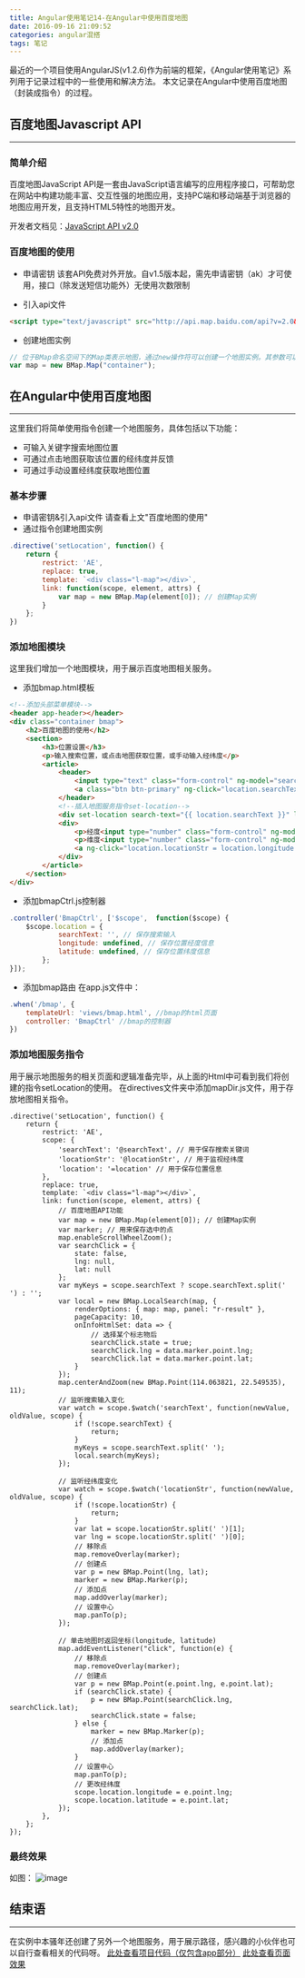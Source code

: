 ```yaml
---
title: Angular使用笔记14-在Angular中使用百度地图
date: 2016-09-16 21:09:52
categories: angular混搭
tags: 笔记
---
```

最近的一个项目使用AngularJS(v1.2.6)作为前端的框架，《Angular使用笔记》系列用于记录过程中的一些使用和解决方法。
本文记录在Angular中使用百度地图（封装成指令）的过程。
<!--more-->

## 百度地图Javascript API
-----
### 简单介绍
百度地图JavaScript API是一套由JavaScript语言编写的应用程序接口，可帮助您在网站中构建功能丰富、交互性强的地图应用，支持PC端和移动端基于浏览器的地图应用开发，且支持HTML5特性的地图开发。

开发者文档见：[JavaScript API v2.0](http://lbsyun.baidu.com/index.php?title=jspopular)

### 百度地图的使用
- 申请密钥
该套API免费对外开放。自v1.5版本起，需先申请密钥（ak）才可使用，接口（除发送短信功能外）无使用次数限制

- 引入api文件

``` html
<script type="text/javascript" src="http://api.map.baidu.com/api?v=2.0&ak=您的密钥"></script>
```

- 创建地图实例

``` javascript
// 位于BMap命名空间下的Map类表示地图，通过new操作符可以创建一个地图实例。其参数可以是元素id也可以是元素对象。
var map = new BMap.Map("container");
```

## 在Angular中使用百度地图
-----
这里我们将简单使用指令创建一个地图服务，具体包括以下功能：
- 可输入关键字搜索地图位置
- 可通过点击地图获取该位置的经纬度并反馈
- 可通过手动设置经纬度获取地图位置

### 基本步骤
- 申请密钥&引入api文件
请查看上文"百度地图的使用"
- 通过指令创建地图实例
``` javascript
.directive('setLocation', function() {
    return {
        restrict: 'AE',
        replace: true,
        template: `<div class="l-map"></div>`,
        link: function(scope, element, attrs) {
            var map = new BMap.Map(element[0]); // 创建Map实例   
        }
    };
})
```

### 添加地图模块
这里我们增加一个地图模块，用于展示百度地图相关服务。

- 添加bmap.html模板

``` html
<!--添加头部菜单模块-->
<header app-header></header>
<div class="container bmap">
	<h2>百度地图的使用</h2>
	<section>
		<h3>位置设置</h3>
		<p>输入搜索位置，或点击地图获取位置，或手动输入经纬度</p>
		<article>
			<header>
				<input type="text" class="form-control" ng-model="search" placeholder="输入关键词搜索位置" />
				<a class="btn btn-primary" ng-click="location.searchText = search;">搜索</a>
			</header>
			<!--插入地图服务指令set-location-->
			<div set-location search-text="{{ location.searchText }}" location="location" location-str="{{ location.locationStr }}"></div>
			<div>
				<p>经度<input type="number" class="form-control" ng-model="location.longitude" /></p>
				<p>维度<input type="number" class="form-control" ng-model="location.latitude" /></p>
				<a ng-click="location.locationStr = location.longitude + ' ' + location.latitude;" class="btn btn-default">设置</a>
			</div>
		</article>
	</section>
</div>
```

- 添加bmapCtrl.js控制器

``` javascript
.controller('BmapCtrl', ['$scope',  function($scope) {
	$scope.location = {
            searchText: '', // 保存搜索输入
            longitude: undefined, // 保存位置经度信息
            latitude: undefined, // 保存位置纬度信息
        };
}]);
```

- 添加bmap路由
在app.js文件中：

``` javascript
.when('/bmap', {
	templateUrl: 'views/bmap.html', //bmap的html页面
	controller: 'BmapCtrl' //bmap的控制器
})
```

### 添加地图服务指令
用于展示地图服务的相关页面和逻辑准备完毕，从上面的Html中可看到我们将创建的指令setLocation的使用。
在directives文件夹中添加mapDir.js文件，用于存放地图相关指令。
``` javascrpit
.directive('setLocation', function() {
    return {
        restrict: 'AE',
        scope: {
            'searchText': '@searchText', // 用于保存搜索关键词
            'locationStr': '@locationStr', // 用于监视经纬度
            'location': '=location' // 用于保存位置信息
        },
        replace: true,
        template: `<div class="l-map"></div>`,
        link: function(scope, element, attrs) {
            // 百度地图API功能
            var map = new BMap.Map(element[0]); // 创建Map实例
            var marker; // 用来保存选中的点
            map.enableScrollWheelZoom();
            var searchClick = {
                state: false,
                lng: null,
                lat: null
            };
            var myKeys = scope.searchText ? scope.searchText.split(' ') : '';
            var local = new BMap.LocalSearch(map, {
                renderOptions: { map: map, panel: "r-result" },
                pageCapacity: 10,
                onInfoHtmlSet: data => {
                    // 选择某个标志物后
                    searchClick.state = true;
                    searchClick.lng = data.marker.point.lng;
                    searchClick.lat = data.marker.point.lat;
                }
            });
            map.centerAndZoom(new BMap.Point(114.063821, 22.549535), 11);
            // 监听搜索输入变化
            var watch = scope.$watch('searchText', function(newValue, oldValue, scope) {
                if (!scope.searchText) {
                    return;
                }
                myKeys = scope.searchText.split(' ');
                local.search(myKeys);
            });

            // 监听经纬度变化
            var watch = scope.$watch('locationStr', function(newValue, oldValue, scope) {
                if (!scope.locationStr) {
                    return;
                }
                var lat = scope.locationStr.split(' ')[1];
                var lng = scope.locationStr.split(' ')[0];
                // 移除点
                map.removeOverlay(marker);
                // 创建点
                var p = new BMap.Point(lng, lat);
                marker = new BMap.Marker(p);
                // 添加点
                map.addOverlay(marker);
                // 设置中心
                map.panTo(p);
            });

            // 单击地图时返回坐标(longitude, latitude)
            map.addEventListener("click", function(e) {
                // 移除点
                map.removeOverlay(marker);
                // 创建点
                var p = new BMap.Point(e.point.lng, e.point.lat);
                if (searchClick.state) {
                    p = new BMap.Point(searchClick.lng, searchClick.lat);
                    searchClick.state = false;
                } else {
                    marker = new BMap.Marker(p);
                    // 添加点
                    map.addOverlay(marker);
                }
                // 设置中心
                map.panTo(p);
                // 更改经纬度
                scope.location.longitude = e.point.lng;
                scope.location.latitude = e.point.lat;
            });
        },
    };
});
```

### 最终效果
如图：
![image](https://github-imglib-1255459943.cos.ap-chengdu.myqcloud.com/F7EE.tmp.png)

## 结束语
-----
在实例中本骚年还创建了另外一个地图服务，用于展示路径，感兴趣的小伙伴也可以自行查看相关的代码呀。
[此处查看项目代码（仅包含app部分）](https://github.com/godbasin/godbasin.github.io/tree/blog-codes/angular-notes/14-use-bmap)
[此处查看页面效果](http://o9grhhyar.bkt.clouddn.com/14-use-bmap/index.html#/bmap)